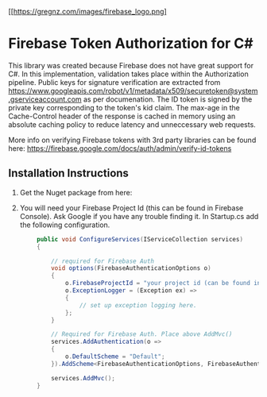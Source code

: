 [[https://gregnz.com/images/firebase_logo.png]

# Firebase Token Authorization for C#

This library was created because Firebase does not have great support for C#. In this implementation, validation takes place within the Authorization pipeline. Public keys for signature verification are extracted from https://www.googleapis.com/robot/v1/metadata/x509/securetoken@system.gserviceaccount.com as per documenation. The ID token is signed by the private key corresponding to the token's kid claim. The max-age in the Cache-Control header of the response is cached in memory using an absolute caching policy to reduce latency and unneccessary web requests. 

More info on verifying Firebase tokens with 3rd party libraries can be found here:
https://firebase.google.com/docs/auth/admin/verify-id-tokens

## Installation Instructions

1. Get the Nuget package from here: <URL>

2. You will need your Firebase Project Id (this can be found in Firebase Console). Ask Google if you have any trouble finding it. In Startup.cs add the following configuration.  

```csharp
        public void ConfigureServices(IServiceCollection services)
        {

            // required for Firebase Auth
            void options(FirebaseAuthenticationOptions o)
            {
                o.FirebaseProjectId = "your project id (can be found in firebase console)";
                o.ExceptionLogger = (Exception ex) =>
                {
                    // set up exception logging here.
                };
            }

            // Required for Firebase Auth. Place above AddMvc()
            services.AddAuthentication(o =>
            {
                o.DefaultScheme = "Default";
            }).AddScheme<FirebaseAuthenticationOptions, FirebaseAuthenticationHandler>("Default", options);

            services.AddMvc();
        }
```
